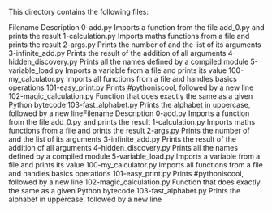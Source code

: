 This directory contains the following files:

Filename	Description
0-add.py	Imports a function from the file add_0.py and prints the result
1-calculation.py	Imports maths functions from a file and prints the result
2-args.py	Prints the number of and the list of its arguments
3-infinite_add.py	Prints the result of the addition of all arguments
4-hidden_discovery.py	Prints all the names defined by a compiled module
5-variable_load.py	Imports a variable from a file and prints its value
100-my_calculator.py	Imports all functions from a file and handles basics operations
101-easy_print.py	Prints #pythoniscool, followed by a new line
102-magic_calculation.py	Function that does exactly the same as a given Python bytecode
103-fast_alphabet.py	Prints the alphabet in uppercase, followed by a new lineFilename	Description
0-add.py	Imports a function from the file add_0.py and prints the result
1-calculation.py	Imports maths functions from a file and prints the result
2-args.py	Prints the number of and the list of its arguments
3-infinite_add.py	Prints the result of the addition of all arguments
4-hidden_discovery.py	Prints all the names defined by a compiled module
5-variable_load.py	Imports a variable from a file and prints its value
100-my_calculator.py	Imports all functions from a file and handles basics operations
101-easy_print.py	Prints #pythoniscool, followed by a new line
102-magic_calculation.py	Function that does exactly the same as a given Python bytecode
103-fast_alphabet.py	Prints the alphabet in uppercase, followed by a new line
